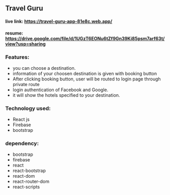## Travel Guru

#### live link: https://travel-guru-app-81e8c.web.app/ 

#### resume: https://drive.google.com/file/d/1UGzT6EONu6tZf9Gn39Ki85psm7arf63t/view?usp=sharing

### Features:
- you can choose a destination.  
- information of your choosen destination is given with booking button
- After clicking booking button, user will be routed to login page through private route
- login authentication of Facebook and Google.
- it will show the hotels specified to your destination.

  



### Technology used:
- React js
- Firebase
- bootstrap
  
### dependency:
- bootstrap
- firebase
- react
- react-bootstrap
- react-dom
- react-router-dom
- react-scripts 
